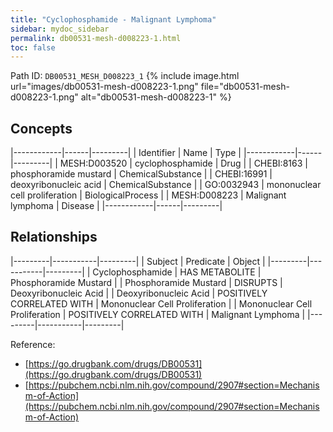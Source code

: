 ```yaml
---
title: "Cyclophosphamide - Malignant Lymphoma"
sidebar: mydoc_sidebar
permalink: db00531-mesh-d008223-1.html
toc: false 
---
```



Path ID: `DB00531_MESH_D008223_1`
{% include image.html url="images/db00531-mesh-d008223-1.png" file="db00531-mesh-d008223-1.png" alt="db00531-mesh-d008223-1" %}

## Concepts

|------------|------|---------|
| Identifier | Name | Type    |
|------------|------|---------|
| MESH:D003520 | cyclophosphamide | Drug |
| CHEBI:8163 | phosphoramide mustard | ChemicalSubstance |
| CHEBI:16991 | deoxyribonucleic acid | ChemicalSubstance |
| GO:0032943 | mononuclear cell proliferation | BiologicalProcess |
| MESH:D008223 | Malignant lymphoma | Disease |
|------------|------|---------|

## Relationships

|---------|-----------|---------|
| Subject | Predicate | Object  |
|---------|-----------|---------|
| Cyclophosphamide | HAS METABOLITE | Phosphoramide Mustard |
| Phosphoramide Mustard | DISRUPTS | Deoxyribonucleic Acid |
| Deoxyribonucleic Acid | POSITIVELY CORRELATED WITH | Mononuclear Cell Proliferation |
| Mononuclear Cell Proliferation | POSITIVELY CORRELATED WITH | Malignant Lymphoma |
|---------|-----------|---------|

Reference: 
  - [https://go.drugbank.com/drugs/DB00531](https://go.drugbank.com/drugs/DB00531)
  - [https://pubchem.ncbi.nlm.nih.gov/compound/2907#section=Mechanism-of-Action](https://pubchem.ncbi.nlm.nih.gov/compound/2907#section=Mechanism-of-Action)
